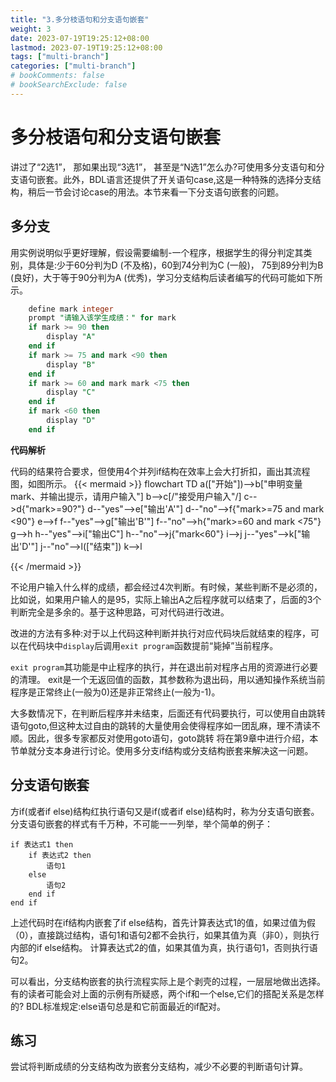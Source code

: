 ```yaml
---
title: "3.多分枝语句和分支语句嵌套"
weight: 3
date: 2023-07-19T19:25:12+08:00
lastmod: 2023-07-19T19:25:12+08:00
tags: ["multi-branch"]
categories: ["multi-branch"]
# bookComments: false
# bookSearchExclude: false
---
```


# 多分枝语句和分支语句嵌套

讲过了“2选1”， 那如果出现“3选1”， 甚至是“N选1”怎么办?可使用多分支语句和分支语句嵌套。此外，BDL语言还提供了开关语句case,这是一种特殊的选择分支结构，稍后一节会讨论case的用法。本节来看一下分支语句嵌套的问题。

## 多分支

用实例说明似乎更好理解，假设需要编制-一个程序，根据学生的得分判定其类别，具体是:少于60分判为D (不及格)，60到74分判为C (一般)， 75到89分判为B (良好)，大于等于90分判为A (优秀)，学习分支结构后读者编写的代码可能如下所示。

```sql
    define mark integer
    prompt "请输入该学生成绩：" for mark
    if mark >= 90 then
        display "A"
    end if
    if mark >= 75 and mark <90 then
        display "B"
    end if
    if mark >= 60 and mark mark <75 then
        display "C"
    end if
    if mark <60 then
        display "D"
    end if
```

**代码解析**

代码的结果符合要求，但使用4个并列if结构在效率上会大打折扣，画出其流程图，如图所示。
{{< mermaid >}}
flowchart TD
    a(["开始"])-->b["申明变量mark、并输出提示，请用户输入"]
    b-->c[/"接受用户输入"/]
    c-->d{"mark>=90?"}
    d--"yes"-->e["输出'A'"]
    d--"no"-->f{"mark>=75 and mark <90"}
    e-->f
    f--"yes"-->g["输出'B'"]
    f--"no"-->h{"mark>=60 and mark <75"}
    g-->h
    h--"yes"-->i["输出C"]
    h--"no"-->j{"mark<60"}
    i-->j
    j--"yes"-->k["输出'D'"]
    j--"no"-->l(["结束"])
    k-->l

{{< /mermaid >}}

不论用户输入什么样的成绩，都会经过4次判断。有时候，某些判断不是必须的，比如说，如果用户输人的是95，实际上输出A之后程序就可以结束了，后面的3个判断完全是多余的。基于这种思路，可对代码进行改进。


改进的方法有多种:对于以上代码这种判断并执行对应代码块后就结束的程序，可以在代码块中`display`后调用`exit program`函数提前“毙掉”当前程序。

`exit program`其功能是中止程序的执行，并在退出前对程序占用的资源进行必要的清理。
exit是一个无返回值的函数，其参数称为退出码，用以通知操作系统当前程序是正常终止(一般为0)还是非正常终止(一般为-1)。

大多数情况下，在判断后程序并未结束，后面还有代码要执行，可以使用自由跳转语句goto,但这种太过自由的跳转的大量使用会使得程序如一团乱麻，理不清读不顺。因此，很多专家都反对使用goto语句，goto跳转 将在第9章中进行介绍，本节单就分支本身进行讨论。使用多分支if结构或分支结构嵌套来解决这一问题。

## 分支语句嵌套

方if(或者if else)结构红执行语句又是if(或者if else)结构时，称为分支语句嵌套。
分支语句嵌套的样式有千万种，不可能一一列举，举个简单的例子：

```
if 表达式1 then
    if 表达式2 then
        语句1
    else
        语句2
    end if
end if
```

上述代码时在if结构内嵌套了if else结构，首先计算表达式1的值，如果过值为假（0），直接跳过结构，语句1和语句2都不会执行，如果其值为真（非0），则执行内部的if else结构。
计算表达式2的值，如果其值为真，执行语句1，否则执行语句2。

可以看出，分支结构嵌套的执行流程实际上是个剥壳的过程，一层层地做出选择。有的读者可能会对上面的示例有所疑惑，两个if和一个else,它们的搭配关系是怎样的? BDL标准规定:else语句总是和它前面最近的if配对。

## 练习

尝试将判断成绩的分支结构改为嵌套分支结构，减少不必要的判断语句计算。